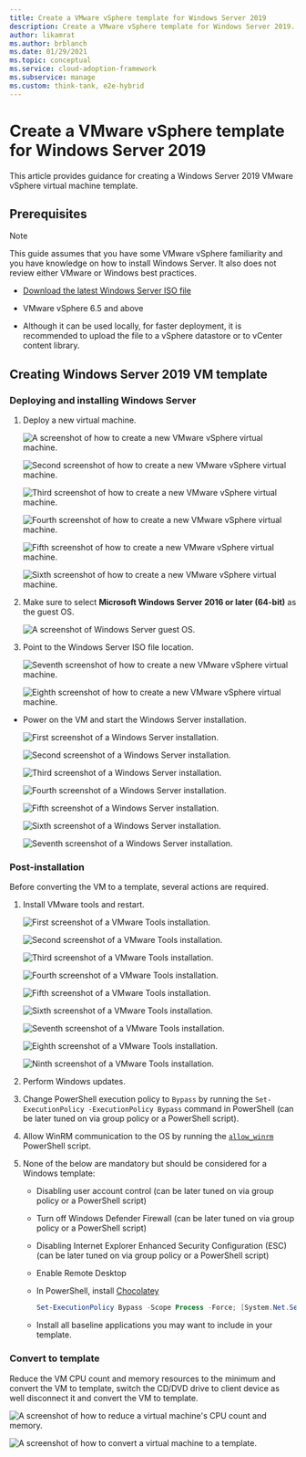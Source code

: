 ```yaml
---
title: Create a VMware vSphere template for Windows Server 2019
description: Create a VMware vSphere template for Windows Server 2019.
author: likamrat
ms.author: brblanch
ms.date: 01/29/2021
ms.topic: conceptual
ms.service: cloud-adoption-framework
ms.subservice: manage
ms.custom: think-tank, e2e-hybrid
---
```


# Create a VMware vSphere template for Windows Server 2019

This article provides guidance for creating a Windows Server 2019 VMware vSphere virtual machine template.

## Prerequisites

> [!NOTE]
> This guide assumes that you have some VMware vSphere familiarity and you have knowledge on how to install Windows Server. It also does not review either VMware or Windows best practices.

- [Download the latest Windows Server ISO file](https://www.microsoft.com/windows-server/trial)

- VMware vSphere 6.5 and above

- Although it can be used locally, for faster deployment, it is recommended to upload the file to a vSphere datastore or to vCenter content library.

## Creating Windows Server 2019 VM template

### Deploying and installing Windows Server

1. Deploy a new virtual machine.

    ![A screenshot of how to create a new VMware vSphere virtual machine.](./media/vmware-template/windows-template-new-vm-1.png)

    ![Second screenshot of how to create a new VMware vSphere virtual machine.](./media/vmware-template/windows-template-new-vm-2.png)

    ![Third screenshot of how to create a new VMware vSphere virtual machine.](./media/vmware-template/windows-template-new-vm-3.png)

    ![Fourth screenshot of how to create a new VMware vSphere virtual machine.](./media/vmware-template/windows-template-new-vm-4.png)

    ![Fifth screenshot of how to create a new VMware vSphere virtual machine.](./media/vmware-template/windows-template-new-vm-5.png)

    ![Sixth screenshot of how to create a new VMware vSphere virtual machine.](./media/vmware-template/windows-template-new-vm-6.png)

2. Make sure to select **Microsoft Windows Server 2016 or later (64-bit)** as the guest OS.

    ![A screenshot of Windows Server guest OS.](./media/vmware-template/windows-template-guest-os.png)

3. Point to the Windows Server ISO file location.

    ![Seventh screenshot of how to create a new VMware vSphere virtual machine.](./media/vmware-template/windows-template-new-vm-7.png)

    ![Eighth screenshot of how to create a new VMware vSphere virtual machine.](./media/vmware-template/windows-template-new-vm-8.png)

- Power on the VM and start the Windows Server installation.

    ![First screenshot of a Windows Server installation.](./media/vmware-template/windows-template-installation-1.png)

    ![Second screenshot of a Windows Server installation.](./media/vmware-template/windows-template-installation-2.png)

    ![Third screenshot of a Windows Server installation.](./media/vmware-template/windows-template-installation-3.png)

    ![Fourth screenshot of a Windows Server installation.](./media/vmware-template/windows-template-installation-4.png)

    ![Fifth screenshot of a Windows Server installation.](./media/vmware-template/windows-template-installation-5.png)

    ![Sixth screenshot of a Windows Server installation.](./media/vmware-template/windows-template-installation-6.png)

    ![Seventh screenshot of a Windows Server installation.](./media/vmware-template/windows-template-installation-7.png)

### Post-installation

Before converting the VM to a template, several actions are required.

1. Install VMware tools and restart.

    ![First screenshot of a VMware Tools installation.](./media/vmware-template/windows-template-tools-1.png)

    ![Second screenshot of a VMware Tools installation.](./media/vmware-template/windows-template-tools-2.png)

    ![Third screenshot of a VMware Tools installation.](./media/vmware-template/windows-template-tools-3.png)

    ![Fourth screenshot of a VMware Tools installation.](./media/vmware-template/windows-template-tools-4.png)

    ![Fifth screenshot of a VMware Tools installation.](./media/vmware-template/windows-template-tools-5.png)

    ![Sixth screenshot of a VMware Tools installation.](./media/vmware-template/windows-template-tools-6.png)

    ![Seventh screenshot of a VMware Tools installation.](./media/vmware-template/windows-template-tools-7.png)

    ![Eighth screenshot of a VMware Tools installation.](./media/vmware-template/windows-template-tools-8.png)

    ![Ninth screenshot of a VMware Tools installation.](./media/vmware-template/windows-template-tools-9.png)

2. Perform Windows updates.

3. Change PowerShell execution policy to `Bypass` by running the `Set-ExecutionPolicy -ExecutionPolicy Bypass` command in PowerShell (can be later tuned on via group policy or a PowerShell script).

4. Allow WinRM communication to the OS by running the [`allow_winrm`](https://github.com/microsoft/azure_arc/blob/main/azure_arc_servers_jumpstart/vmware/winsrv/terraform/scripts/allow_winrm.ps1) PowerShell script.

5. None of the below are mandatory but should be considered for a Windows template:

    - Disabling user account control (can be later tuned on via group policy or a PowerShell script)
    - Turn off Windows Defender Firewall (can be later tuned on via group policy or a PowerShell script)
    - Disabling Internet Explorer Enhanced Security Configuration (ESC) (can be later tuned on via group policy or a PowerShell script)
    - Enable Remote Desktop
    - In PowerShell, install [Chocolatey](https://chocolatey.org/install)

      ```powershell
      Set-ExecutionPolicy Bypass -Scope Process -Force; [System.Net.ServicePointManager]::SecurityProtocol = [System.Net.ServicePointManager]::SecurityProtocol -bor 3072; iex ((New-Object System.Net.WebClient).DownloadString('https://chocolatey.org/install.ps1'))
      ```

    - Install all baseline applications you may want to include in your template.

### Convert to template

Reduce the VM CPU count and memory resources to the minimum and convert the VM to template, switch the CD/DVD drive to client device as well disconnect it and convert the VM to template.

![A screenshot of how to reduce a virtual machine's CPU count and memory.](./media/vmware-template/windows-template-reduce.png)

![A screenshot of how to convert a virtual machine to a template.](./media/vmware-template/windows-template-convert.png)
